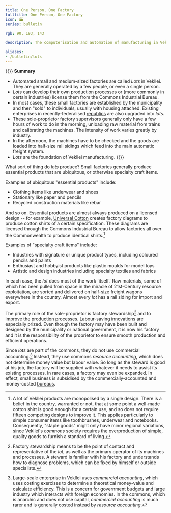 ```yaml
---
title: One Person, One Factory
fulltitle: One Person, One Factory
icon: 🏭
series: bulletin

rgb: 90, 193, 143

description: The computerisation and automation of manufacturing in Vekllei has also decentralised industry, multiplying the productive output of a worker.

aliases:
- /bulletin/lots
---
```

{{<note panel>}}
**Summary**

* Automated small and medium-sized factories are called *Lots* in Vekllei. They are generally operated by a few people, or even a single person.
* *Lots* can develop their own production processes or (more commonly in certain industries) license them from the Commons Industrial Bureau.
* In most cases, these small factories are established by the municipality and then "sold" to individuals, usually with housing attached. Existing enterprises in recently-federalised [republics](/polis/) are also upgraded into *lots*.
* These sole-proprietor factory supervisors generally only have a few hours of work to do in the morning, unloading raw material from trains and calibrating the machines. The intensity of work varies greatly by industry.
* In the afternoon, the machines have to be checked and the goods are loaded into half-size rail sidings which feed into the main automatic freight system.
* *Lots* are the foundation of Vekllei manufacturing.
{{</note>}}

What sort of thing do *lots* produce? Small factories generally produce essential products that are ubiquitous, or otherwise specialty craft items.

Examples of ubiquitous "essential products" include:

* Clothing items like underwear and shoes
* Stationary like paper and pencils
* Recycled construction materials like rebar

And so on. Essential products are almost always produced on a licensed design -- for example, [Universal Cotton](/universal-cotton/) creates factory diagrams to produce cotton shirts of a certain specification. These diagrams are licensed through the Commons Industrial Bureau to allow factories all over the Commonwealth to produce identical shirts.[^shirts]

Examples of "specialty craft items" include:

* Industries with signature or unique product types, including coloured pencils and paints
* Enthusiast and hobbyist products like plastic moulds for model toys
* Artistic and design industries including specialty textiles and fabrics

In each case, the *lot* does most of the work 'itself.' Raw materials, some of which has been pulled from space in the miracle of 21st-Century resource exploitation, are sorted and delivered on half-size freight wagons everywhere in the country. Almost every *lot* has a rail siding for import and export.

The primary role of the sole-proprietor is factory stewardship[^stewardship] and to improve the production processes. Labour-saving innovations are especially prized. Even though the factory may have been built and designed by the municipality or national government, it is now his factory and it is the responsibility of the proprietor to ensure smooth production and efficient operations.

Since *lots* are part of the commons, they do not use commercial accounting.[^commercial] Instead, they use commons *resource accounting*, which does not determine money value but labour value. So long as the steward is good at his job, the factory will be supplied with whatever it needs to assist its existing processes. In rare cases, a factory may even be expanded. In effect, small business is subsidised by the commercially-accounted and money-costed [bureaus](/bureaus/).

[^shirts]: A lot of Vekllei products are monopolised by a single design. There is a belief in the country, warranted or not, that at some point a well-made cotton shirt is good enough for a certain use, and so does not require fifteen competing designs to improve it. This applies particularly to simple consumer items like toothbrushes, underwear and notebooks. Consequently, "staple goods" might only have minor regional variations, since Vekllei's *commons* society requires the overproduction of simple, quality goods to furnish a standard of living.
[^stewardship]: Factory stewardship means to be the point of contact and representative of the *lot*, as well as the primary operator of its machines and processes. A steward is familiar with his factory and understands how to diagnose problems, which can be fixed by himself or outside specialists.
[^commercial]: Large-scale enterprise in Vekllei uses *commercial accounting*, which uses costing exercises to determine a theoretical money-value and calculate efficiency. This is a concern for government budgets and large industry which interacts with foreign economies. In the commons, which is anarchic and does not use capital, *commercial accounting* is much rarer and is generally costed instead by *resource accounting*.